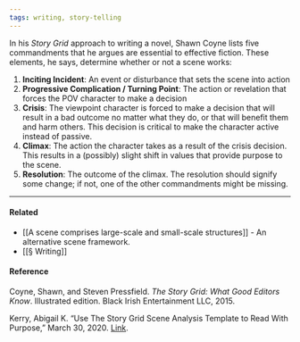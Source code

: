```yaml
---
tags: writing, story-telling
---
```


In his _Story Grid_ approach to writing a novel, Shawn Coyne lists five
commandments that he argues are essential to effective fiction. These elements,
he says, determine whether or not a scene works:

1. **Inciting Incident**: An event or disturbance that sets the scene into
   action
2. **Progressive Complication / Turning Point**: The action or revelation that
   forces the POV character to make a decision
3. **Crisis**: The viewpoint character is forced to make a decision that will
   result in a bad outcome no matter what they do, or that will benefit them and
   harm others. This decision is critical to make the character active instead
   of passive.
4. **Climax**: The action the character takes as a result of the crisis
   decision. This results in a (possibly) slight shift in values that provide
   purpose to the scene.
5. **Resolution**: The outcome of the climax. The resolution should signify some
   change; if not, one of the other commandments might be missing.

---

#### Related

- [[A scene comprises large-scale and small-scale structures]] - An alternative
  scene framework.
- [[§ Writing]]

#### Reference

Coyne, Shawn, and Steven Pressfield. _The Story Grid: What Good Editors Know_.
Illustrated edition. Black Irish Entertainment LLC, 2015.

Kerry, Abigail K. “Use The Story Grid Scene Analysis Template to Read With
Purpose,” March 30, 2020.
[Link](https://diymfa.com/reading/story-grid-scene-analysis-template).
